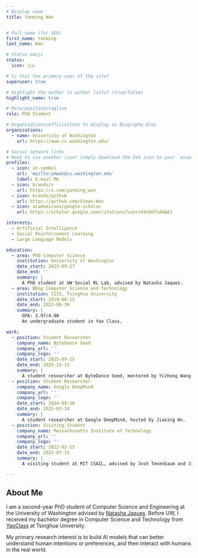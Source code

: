 ```yaml
---
# Display name
title: Yanming Wan


# Full name (for SEO)
first_name: Yanming
last_name: Wan

# Status emoji
status:
  icon: 🇨🇳

# Is this the primary user of the site?
superuser: true

# Highlight the author in author lists? (true/false)
highlight_name: true

# Role/position/tagline
role: PhD Student

# Organizations/Affiliations to display in Biography blox
organizations:
  - name: University of Washington
    url: https://www.cs.washington.edu/

# Social network links
# Need to use another icon? Simply download the SVG icon to your `assets/media/icons/` folder.
profiles:
  - icon: at-symbol
    url: 'mailto:ymwan@cs.washington.edu'
    label: E-mail Me
  - icon: brands/x
    url: https://x.com/yanming_wan
  - icon: brands/github
    url: https://github.com/Simon-Wan
  - icon: academicons/google-scholar
    url: https://scholar.google.com/citations?user=V9ukKTsAAAAJ

interests:
  - Artificial Intelligence
  - Social Reinforcement Learning
  - Large Language Models

education:
  - area: PhD Computer Science
    institution: University of Washington
    date_start: 2023-09-27
    date_end: ''
    summary: |
      A PhD student at UW Social RL Lab, advised by Natasha Jaques.
  - area: BEng Computer Science and Technology
    institution: IIIS, Tsinghua University
    date_start: 2019-08-15
    date_end: 2023-06-30
    summary: |
      GPA: 3.97/4.00
      An undergraduate student in Yao Class.

work:
  - position: Student Researcher
    company_name: ByteDance Seed
    company_url: ''
    company_logo: ''
    date_start: 2025-09-15
    date_end: 2025-12-12
    summary: |
      A student researcher at ByteDance Seed, mentored by Yizhong Wang.
  - position: Student Researcher
    company_name: Google DeepMind
    company_url: ''
    company_logo: ''
    date_start: 2024-09-30
    date_end: 2025-03-14
    summary: |
      A student researcher at Google DeepMind, hosted by Jiaxing Wu.
  - position: Visiting Student
    company_name: Massachusetts Institute of Technology
    company_url: ''
    company_logo: ''
    date_start: 2022-02-15
    date_end: 2022-07-31
    summary: |
      A visiting student at MIT CSAIL, advised by Josh Tenenbaum and Jiayuan Mao.

---
```


## About Me

I am a second-year PhD student of Computer Science and Engineering at the University of Washington advised by [Natasha Jaques](https://natashajaques.ai/). Before UW, I received my bachelor degree in Computer Science and Technology from [YaoClass](https://iiis.tsinghua.edu.cn/) at Tsinghua University.

My primary research interest is to build AI models that can better understand human intentions or preferences, and then interact with humans in the real world. 
